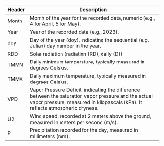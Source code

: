 | **Header** | **Description** |
|------------|-----------------|
| Month      | Month of the year for the recorded data, numeric (e.g., 4 for April, 5 for May). |
| Year       | Year of the recorded data (e.g., 2023). |
| doy        | Day of the year (doy), indicating the sequential (e.g. Julian) day number in the year. |
| RDD        | Solar radiation (radiation (RD), daily (D)) |
| TMMN       | Daily minimum temperature, typically measured in degrees Celsius. |
| TMMX       | Daily maximum temperature, typically measured in degrees Celsius. |
| VPD        | Vapor Pressure Deficit, indicating the difference between the saturation vapor pressure and the actual vapor pressure, measured in kilopascals (kPa). It reflects atmospheric dryness. |
| U2         | Wind speed, recorded at 2 meters above the ground, measured in meters per second (m/s). |
| P          | Precipitation recorded for the day, measured in millimeters (mm). |
